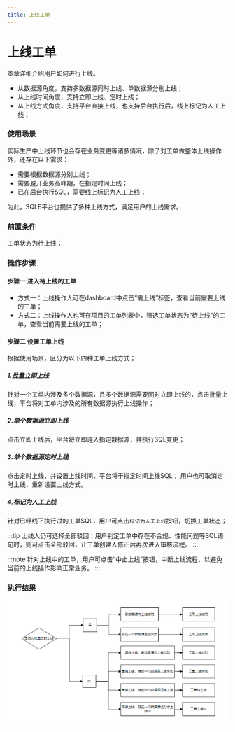 ```yaml
---
title: 上线工单
---
```


# 上线工单
本章详细介绍用户如何进行上线。
* 从数据源角度，支持多数据源同时上线、单数据源分别上线；
* 从上线时间角度，支持立即上线、定时上线；
* 从上线方式角度，支持平台直接上线，也支持后台执行后，线上标记为人工上线；

### 使用场景
实际生产中上线环节也会存在业务变更等诸多情况，除了对工单做整体上线操作外，还存在以下需求：
* 需要根据数据源分别上线；
* 需要避开业务高峰期，在指定时间上线；
* 已在后台执行SQL，需要线上标记为人工上线；

为此，SQLE平台也提供了多种上线方式，满足用户的上线需求。

### 前置条件
工单状态为待上线；

### 操作步骤

#### 步骤一 进入待上线的工单

* 方式一：上线操作人可在dashboard中点击“需上线”标签，查看当前需要上线的工单；
* 方式二：上线操作人也可在项目的工单列表中，筛选工单状态为“待上线”的工单，查看当前需要上线的工单；

#### 步骤二 设置工单上线
根据使用场景，区分为以下四种工单上线方式；

##### 1.批量立即上线
针对一个工单内涉及多个数据源，且多个数据源需要同时立即上线的，点击批量上线，平台将对工单内涉及的所有数据源执行上线操作；

##### 2.单个数据源立即上线
点击立即上线后，平台将立即连入指定数据源，并执行SQL变更；


##### 3.单个数据源定时上线
点击定时上线，并设置上线时间，平台将于指定时间上线SQL；
用户也可取消定时上线，重新设置上线方式。

##### 4.标记为人工上线
针对已经线下执行过的工单SQL，用户可点击`标记为人工上线`按钮，切换工单状态；

:::tip
上线人仍可选择全部驳回：用户判定工单中存在不合规、性能问题等SQL语句时，则可点击全部驳回，让工单创建人修正后再次进入审核流程。
:::

:::note
针对上线中的工单，用户可点击“中止上线”按钮，中断上线流程，以避免当前的上线操作影响正常业务。
:::

### 执行结果
![result](img/audit-result.png)


